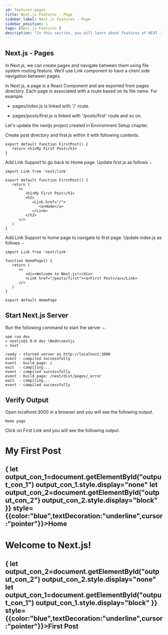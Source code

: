 ```yaml
---
id: features-pages
title: Next.js Features - Page
sidebar_label: Next.js Features - Page
sidebar_position: 1
tags: [Next.js Features ]
description: "In this section, you will learn about Features of NEXT ."
---
```



## Next.js - Pages


In Next.js, we can create pages and navigate between them using file system routing feature. We'll use Link component to have a client side navigation between pages.

In Next.js, a page is a React Component and are exported from pages directory. Each page is associated with a route based on its file name. For example

- pages/index.js is linked with '/' route.

- pages/posts/first.js is linked with '/posts/first' route and so on.

Let's update the nextjs project created in Environment Setup chapter.

Create post directory and first.js within it with following contents.

```
export default function FirstPost() {
   return <h1>My First Post</h1>
}
```
Add Link Support to go back to Home page. Update first.js as follows −

``` 
import Link from 'next/link'

export default function FirstPost() {
   return (
      <>
         <h1>My First Post</h1>
         <h2>
            <Link href="/">
               <a>Home</a>
            </Link>
         </h2>
      </>	  
   )
}
```
Add Link Support to home page to navigate to first page. Update index.js as follows −

```
import Link from 'next/link'

function HomePage() {
   return (
      <>
         <div>Welcome to Next.js!</div>
         <Link href="/posts/first"><a>First Post</a></Link>
      </>	    
   )
}

export default HomePage
```

## Start Next.js Server

Run the following command to start the server −.
```
npm run dev
> nextjs@1.0.0 dev \Node\nextjs
> next

ready - started server on http://localhost:3000
event - compiled successfully
event - build page: /
wait  - compiling...
event - compiled successfully
event - build page: /next/dist/pages/_error
wait  - compiling...
event - compiled successfully
```

## Verify Output

Open localhost:3000 in a browser and you will see the following output.
```
Home page
```
Click on First Link and you will see the following output.


<BrowserWindow>
       <div id="output_con_1">
            <h1>My First Post</h1>
            <h2 onClick={()=>{
               let output_con_1=document.getElementById("output_con_1")
               output_con_1.style.display="none"
               let output_con_2=document.getElementById("output_con_2")
               output_con_2.style.display="block"
            }} style={{color:"blue",textDecoration:"underline",cursor:"pointer"}}>Home</h2>
       </div>
       <div style={{display:"none"}} id="output_con_2">
            <h1>Welcome to Next.js!</h1>
            <h2 onClick={()=>{
               let output_con_2=document.getElementById("output_con_2")
               output_con_2.style.display="none"
               let output_con_1=document.getElementById("output_con_1")
               output_con_1.style.display="block"
            }} style={{color:"blue",textDecoration:"underline",cursor:"pointer"}}>First Post</h2>
       </div>
</BrowserWindow>